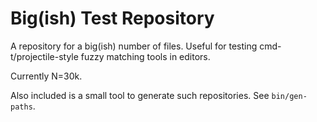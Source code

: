 # Big(ish) Test Repository

A repository for a big(ish) number of files. Useful for testing
cmd-t/projectile-style fuzzy matching tools in editors.

Currently N=30k.

Also included is a small tool to generate such repositories.
See `bin/gen-paths`.
